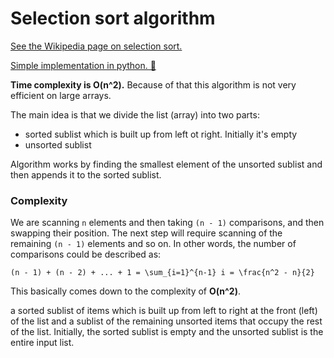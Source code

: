 # Selection sort algorithm

[See the Wikipedia page on selection sort.](https://en.wikipedia.org/wiki/Selection_sort)

[Simple implementation in python. 🐍](./selection_sort.py)

**Time complexity is O(n^2).** Because of that this algorithm is not very efficient on large arrays.

The main idea is that we divide the list (array) into two parts:

- sorted sublist which is built up from left ot right. Initially it's empty
- unsorted sublist

Algorithm works by finding the smallest element of the unsorted sublist and then appends it to the
sorted sublist.

### Complexity

We are scanning `n` elements and then taking `(n - 1)` comparisons, and then swapping their
position. The next step will require scanning of the remaining `(n - 1)` elements and so on. In
other words, the number of comparisons could be described as:

```
(n - 1) + (n - 2) + ... + 1 = \sum_{i=1}^{n-1} i = \frac{n^2 - n}{2}
```

This basically comes down to the complexity of **O(n^2)**.

a sorted sublist of items which is built up from left to right at the front (left) of the list and a
sublist of the remaining unsorted items that occupy the rest of the list. Initially, the sorted
sublist is empty and the unsorted sublist is the entire input list.
